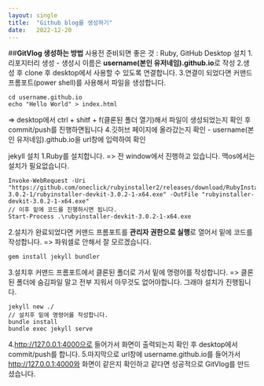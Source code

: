 ```yaml
---
layout: single
title:  "Github blog를 생성하기"
date:   2022-12-20
---
```


##**GitVlog 생성하는 방법**
사용전 준비되면 좋은 것 : Ruby, GitHub Desktop 설치
1.리포지터리 생성 - 생성시 이름은 **username(본인 유저네임).github.io**로 작성
2.생성 후 clone 후 desktop에서 사용할 수 있도록 연결합니다.
3.연결이 되었다면 커맨드 프롬포트(power shell)를 사용해서 파일을 생성합니다.
```
cd username.github.io
echo "Hello World" > index.html
```
=> desktop에서 ctrl + shitf + f(클론된 폴더 열기)해서 파일이 생성되었는지 확인 후 commit/push를 진행하면됩니다
4.깃허브 페이지에 올라갔는지 확인 - username(본인 유저네임).github.io을 url창에 입력하여 확인

jekyll 설치
1.Ruby를 설치합니다. => 전 window에서 진행하고 있습니다. 맥os에서는 설치가 필요없습니다.
```파워셀(커맨드 프롬포트)
Invoke-WebRequest -Uri "https://github.com/oneclick/rubyinstaller2/releases/download/RubyInstaller-3.0.2-1/rubyinstaller-devkit-3.0.2-1-x64.exe" -OutFile "rubyinstaller-devkit-3.0.2-1-x64.exe"
// 이후 밑에 코드를 진행하시면 됩니다.
Start-Process .\rubyinstaller-devkit-3.0.2-1-x64.exe
```
2.설치가 완료되었다면 커맨드 프롬포트를 **관리자 권한으로 실행**로 열어서 밑에 코드를 작성합니다. => 파워셀로 안해서 잘 모르겠습니다.
```
gem install jekyll bundler
```
3.설치후 커맨드 프롬포트에서 클론된 폴더로 가서 밑에 명령어를 작성합니다.
=> 클론된 폴더에 숨김파일 말고 전부 지워서 아무것도 없어야합니다. 그래야 설치가 진행됩니다.
```
jekyll new ./
// 설치후 밑에 명령어를 작성합니다.
bundle install
bundle exec jekyll serve
```
4.http://127.0.0.1:4000으로 들어가서 화면이 출력되는지 확인 후 desktop에서 commit/push를 합니다.
5.마지막으로 url창에 username.github.io를 들어가서 http://127.0.0.1:4000와 화면이 같은지 확인하고 같다면 성공적으로 GitVlog를 만드셨습니다.

